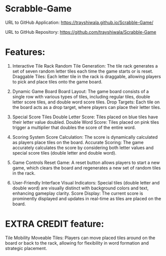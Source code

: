 # Scrabble-Game


URL to GitHub Application: https://trayshiwala.github.io/Scrabble-Game/

URL to GitHub Repository: https://github.com/trayshiwala/Scrabble-Game


# Features:

1. Interactive Tile Rack
Random Tile Generation: The tile rack generates a set of seven random letter tiles each time the game starts or is reset.
Draggable Tiles: Each letter tile in the rack is draggable, allowing players to pick and place tiles onto the game board.

2. Dynamic Game Board
Board Layout: The game board consists of a single row with various types of tiles, including regular tiles, double letter score tiles, and double word score tiles.
Drop Targets: Each tile on the board acts as a drop target, where players can place their letter tiles.

3. Special Score Tiles
Double Letter Score: Tiles placed on blue tiles have their letter value doubled.
Double Word Score: Tiles placed on pink tiles trigger a multiplier that doubles the score of the entire word.

4. Scoring System
Score Calculation: The score is dynamically calculated as players place tiles on the board.
Accurate Scoring: The game accurately calculates the score by considering both letter values and special score tiles (double letter and double word).

5. Game Controls
Reset Game: A reset button allows players to start a new game, which clears the board and regenerates a new set of random tiles in the rack.

6. User-Friendly Interface
Visual Indicators: Special tiles (double letter and double word) are visually distinct with background colors and text, enhancing gameplay clarity.
Score Display: The current score is prominently displayed and updates in real-time as tiles are placed on the board.

# EXTRA CREDIT feature:

Tile Mobility
Moveable Tiles: Players can move placed tiles around on the board or back to the rack, allowing for flexibility in word formation and strategic placement.
